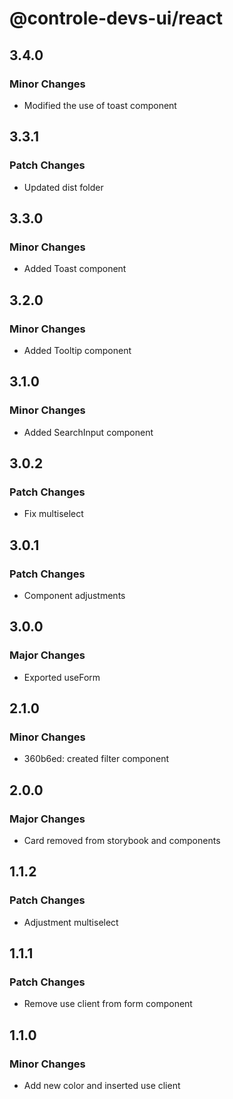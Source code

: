 # @controle-devs-ui/react

## 3.4.0

### Minor Changes

- Modified the use of toast component

## 3.3.1

### Patch Changes

- Updated dist folder

## 3.3.0

### Minor Changes

- Added Toast component

## 3.2.0

### Minor Changes

- Added Tooltip component

## 3.1.0

### Minor Changes

- Added SearchInput component

## 3.0.2

### Patch Changes

- Fix multiselect

## 3.0.1

### Patch Changes

- Component adjustments

## 3.0.0

### Major Changes

- Exported useForm

## 2.1.0

### Minor Changes

- 360b6ed: created filter component

## 2.0.0

### Major Changes

- Card removed from storybook and components

## 1.1.2

### Patch Changes

- Adjustment multiselect

## 1.1.1

### Patch Changes

- Remove use client from form component

## 1.1.0

### Minor Changes

- Add new color and inserted use client
